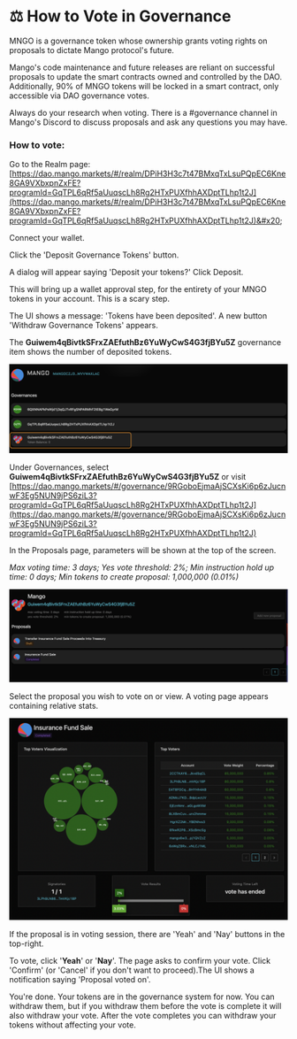 # ⚖ How to Vote in Governance

MNGO is a governance token whose ownership grants voting rights on proposals to dictate Mango protocol's future.&#x20;

Mango's code maintenance and future releases are reliant on successful proposals to update the smart contracts owned and controlled by the DAO. Additionally, 90% of MNGO tokens will be locked in a smart contract, only accessible via DAO governance votes.&#x20;

Always do your research when voting. There is a #governance channel in Mango's Discord to discuss proposals and ask any questions you may have.&#x20;

### &#x20;How to vote:&#x20;

Go to the Realm page: [https://dao.mango.markets/#/realm/DPiH3H3c7t47BMxqTxLsuPQpEC6Kne8GA9VXbxpnZxFE?programId=GqTPL6qRf5aUuqscLh8Rg2HTxPUXfhhAXDptTLhp1t2J](https://dao.mango.markets/#/realm/DPiH3H3c7t47BMxqTxLsuPQpEC6Kne8GA9VXbxpnZxFE?programId=GqTPL6qRf5aUuqscLh8Rg2HTxPUXfhhAXDptTLhp1t2J)&#x20;

&#x20;Connect your wallet.&#x20;

Click the 'Deposit Governance Tokens' button.

A dialog will appear saying 'Deposit your tokens?' Click Deposit.

This will bring up a wallet approval step, for the entirety of your MNGO tokens in your account. This is a scary step.

The UI shows a message: 'Tokens have been deposited'. A new button 'Withdraw Governance Tokens' appears.&#x20;

The **Guiwem4qBivtkSFrxZAEfuthBz6YuWyCwS4G3fjBYu5Z** governance item shows the number of deposited tokens.

![](../.gitbook/assets/screen-shot-2021-08-08-at-3.00.21-pm.png)

Under Governances, select **Guiwem4qBivtkSFrxZAEfuthBz6YuWyCwS4G3fjBYu5Z** or visit [https://dao.mango.markets/#/governance/9RGoboEjmaAjSCXsKi6p6zJucnwF3Eg5NUN9jPS6ziL3?programId=GqTPL6qRf5aUuqscLh8Rg2HTxPUXfhhAXDptTLhp1t2J](https://dao.mango.markets/#/governance/9RGoboEjmaAjSCXsKi6p6zJucnwF3Eg5NUN9jPS6ziL3?programId=GqTPL6qRf5aUuqscLh8Rg2HTxPUXfhhAXDptTLhp1t2J)

In the Proposals page,  parameters will be shown at the top of the screen.&#x20;

_Max voting time: 3 days; Yes vote threshold: 2%; Min instruction hold up time: 0 days; Min tokens to create proposal: 1,000,000 (0.01%)_

![](../.gitbook/assets/screen-shot-2021-08-08-at-3.03.53-pm.png)

Select the proposal you wish to vote on or view. A voting page appears containing relative stats.&#x20;

![](../.gitbook/assets/screen-shot-2021-08-08-at-10.39.47-pm.png)

If the proposal is in voting session,  there are 'Yeah' and 'Nay' buttons in the top-right.&#x20;

To vote, click '**Yeah**' or '**Nay**'. The page asks to confirm your vote. Click 'Confirm' (or 'Cancel' if you don't want to proceed).The UI shows a notification saying 'Proposal voted on'.&#x20;

You're done. Your tokens are in the governance system for now. You can withdraw them, but if you withdraw them before the vote is complete it will also withdraw your vote. After the vote completes you can withdraw your tokens without affecting your vote.&#x20;
